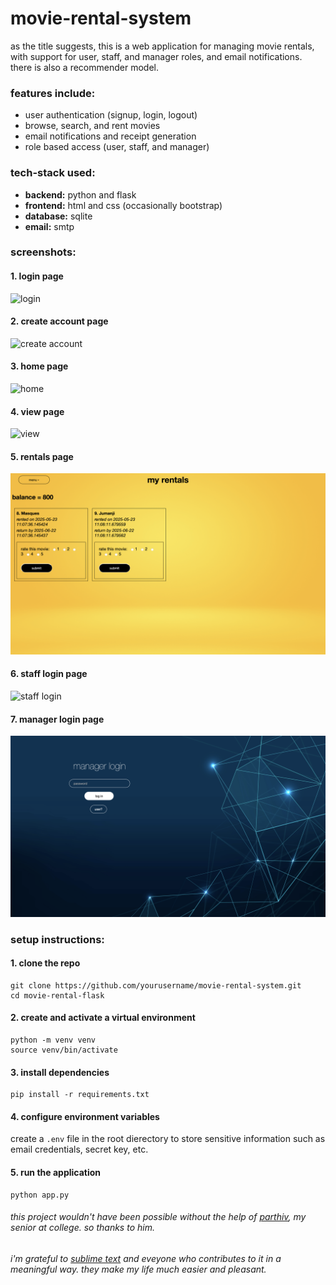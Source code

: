 # movie-rental-system





as the title suggests, this is a web application for managing movie rentals, with support for user, staff, and manager roles, and email notifications. there is also a recommender model.

### features include:
- user authentication (signup, login, logout)
- browse, search, and rent movies
- email notifications and receipt generation
- role based access (user, staff, and manager)

### tech-stack used:
- __backend:__ python and flask
- __frontend:__ html and css (occasionally bootstrap)
- __database:__ sqlite
- __email:__ smtp

### screenshots:

#### 1. login page
![login](screenshots/login.png)
#### 2. create account page
![create account](screenshots/create-acc.png)
#### 3. home page
![home](screenshots/home.png)
#### 4. view page
![view](screenshots/view.png)
#### 5. rentals page
![rentals](screenshots/customer.png)
#### 6. staff login page
![staff login](screenshots/staff-login.png)
#### 7. manager login page
![manager login](screenshots/manager-login.png)


### setup instructions:

#### 1. clone the repo
```
git clone https://github.com/yourusername/movie-rental-system.git
cd movie-rental-flask
```

#### 2. create and activate a virtual environment
```
python -m venv venv
source venv/bin/activate
```

#### 3. install dependencies
```
pip install -r requirements.txt
```

#### 4. configure environment variables
create a `.env` file in the root dierectory to store sensitive information such as email credentials, secret key, etc.

#### 5. run the application
```
python app.py
```

###### _this project wouldn't have been possible without the help of [parthiv](https://github.com/blip100), my senior at college. so thanks to him._
###### _i'm grateful to [sublime text](https://www.sublimetext.com/3) and eveyone who contributes to it in a meaningful way. they make my life much easier and pleasant._

